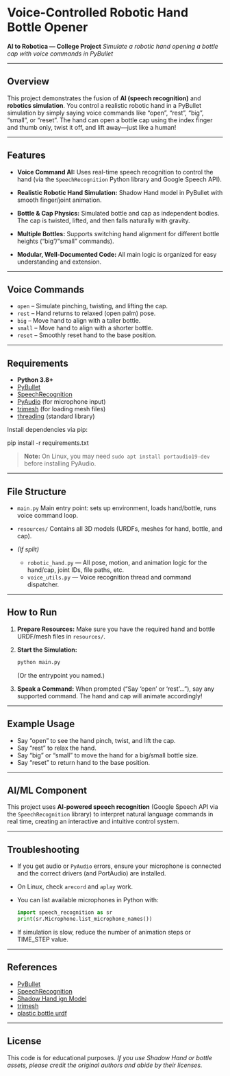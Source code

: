 # Voice-Controlled Robotic Hand Bottle Opener

**AI to Robotica — College Project**
*Simulate a robotic hand opening a bottle cap with voice commands in PyBullet*

---

## Overview

This project demonstrates the fusion of **AI (speech recognition)** and **robotics simulation**.
You control a realistic robotic hand in a PyBullet simulation by simply saying voice commands like “open”, “rest”, “big”, “small”, or “reset”. The hand can open a bottle cap using the index finger and thumb only, twist it off, and lift away—just like a human!

---

## Features

* **Voice Command AI:**
  Uses real-time speech recognition to control the hand (via the `SpeechRecognition` Python library and Google Speech API).

* **Realistic Robotic Hand Simulation:**
  Shadow Hand model in PyBullet with smooth finger/joint animation.

* **Bottle & Cap Physics:**
  Simulated bottle and cap as independent bodies. The cap is twisted, lifted, and then falls naturally with gravity.

* **Multiple Bottles:**
  Supports switching hand alignment for different bottle heights (“big”/“small” commands).

* **Modular, Well-Documented Code:**
  All main logic is organized for easy understanding and extension.

---

## Voice Commands

* `open` – Simulate pinching, twisting, and lifting the cap.
* `rest` – Hand returns to relaxed (open palm) pose.
* `big`  – Move hand to align with a taller bottle.
* `small` – Move hand to align with a shorter bottle.
* `reset` – Smoothly reset hand to the base position.

---

## Requirements

* **Python 3.8+**
* [PyBullet](https://pybullet.org/)
* [SpeechRecognition](https://pypi.org/project/SpeechRecognition/)
* [PyAudio](https://pypi.org/project/PyAudio/) (for microphone input)
* [trimesh](https://trimsh.org/) (for loading mesh files)
* [threading](https://docs.python.org/3/library/threading.html) (standard library)

Install dependencies via pip:

pip install -r requirements.txt


> **Note:**
> On Linux, you may need `sudo apt install portaudio19-dev` before installing PyAudio.

---

## File Structure

* `main.py`
  Main entry point: sets up environment, loads hand/bottle, runs voice command loop.

* `resources/`
  Contains all 3D models (URDFs, meshes for hand, bottle, and cap).

* *(If split)*

  * `robotic_hand.py` — All pose, motion, and animation logic for the hand/cap, joint IDs, file paths, etc.
  * `voice_utils.py` — Voice recognition thread and command dispatcher.
---

## How to Run

1. **Prepare Resources:**
   Make sure you have the required hand and bottle URDF/mesh files in `resources/`.

2. **Start the Simulation:**

   ```bash
   python main.py
   ```

   (Or the entrypoint you named.)

3. **Speak a Command:**
   When prompted (“Say ‘open’ or ‘rest’...”), say any supported command.
   The hand and cap will animate accordingly!

---

## Example Usage

* Say “open” to see the hand pinch, twist, and lift the cap.
* Say “rest” to relax the hand.
* Say “big” or “small” to move the hand for a big/small bottle size.
* Say “reset” to return hand to the base position.

---

## AI/ML Component

This project uses **AI-powered speech recognition** (Google Speech API via the `SpeechRecognition` library) to interpret natural language commands in real time, creating an interactive and intuitive control system.

---

## Troubleshooting

* If you get audio or `PyAudio` errors, ensure your microphone is connected and the correct drivers (and PortAudio) are installed.
* On Linux, check `arecord` and `aplay` work.
* You can list available microphones in Python with:

  ```python
  import speech_recognition as sr
  print(sr.Microphone.list_microphone_names())
  ```
* If simulation is slow, reduce the number of animation steps or TIME\_STEP value.

---

## References

* [PyBullet](https://pybullet.org/)
* [SpeechRecognition](https://pypi.org/project/SpeechRecognition/)
* [Shadow Hand ign Model](https://github.com/AndrejOrsula/shadow_hand_ign)
* [trimesh](https://trimsh.org/)
* [plastic bottle urdf](https://sketchfab.com/3d-models/plastic-water-bottle-f94e72b7c06446cc85816492af416f8f)

---

## License

This code is for educational purposes.
*If you use Shadow Hand or bottle assets, please credit the original authors and abide by their licenses.*


